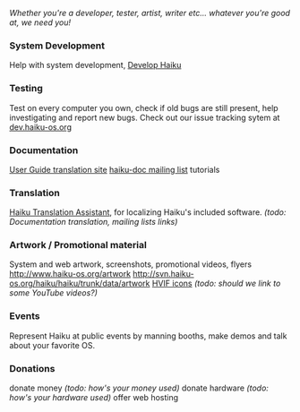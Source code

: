 <em>Whether you're a developer, tester, artist, writer etc... whatever you're good at, we need you!</em>

<h3>System Development</h3>

Help with system development, <a href="/node/2924">Develop Haiku</a>

<h3>Testing</h3>

Test on every computer you own, check if old bugs are still present, help investigating and report new bugs. Check out our issue tracking sytem at <a href="http://dev.haiku-os.org">dev.haiku-os.org</a>

<h3>Documentation</h3>


<a href="http://userguide.haikuzone.net/">User Guide translation site</a>
<a href="www.freelists.org/list/haiku-doc">haiku-doc mailing list</a>
tutorials

<h3>Translation</h3>

<a href="http://hta.haikuzone.net/">Haiku Translation Assistant</a>, for localizing Haiku's included software.
<em>(todo: Documentation translation, mailing lists links)</em>

<h3>Artwork / Promotional material</h3>

System and web artwork, screenshots, promotional videos, flyers
http://www.haiku-os.org/artwork
http://svn.haiku-os.org/haiku/haiku/trunk/data/artwork
<a href="http://svn.haiku-os.org/haiku/haiku/trunk/data/artwork/icons">HVIF icons</a>
<em>(todo: should we link to some YouTube videos?)</em>

<h3>Events</h3>

Represent Haiku at public events by manning booths, make demos and talk about your favorite OS.

<h3>Donations</h3>
donate money <em>(todo: how's your money used)</em> 
donate hardware <em>(todo: how's your hardware used)</em>
offer web hosting


